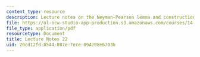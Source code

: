 ```yaml
---
content_type: resource
description: Lecture notes on the Neyman-Pearson lemma and construction of tests.
file: https://ol-ocw-studio-app-production.s3.amazonaws.com/courses/14-30-introduction-to-statistical-methods-in-economics-spring-2009/20cd12fd8544087e7ece894208e6703b_MIT14_30s09_lec22.pdf
file_type: application/pdf
resourcetype: Document
title: Lecture Notes 22
uid: 20cd12fd-8544-087e-7ece-894208e6703b
---
```

